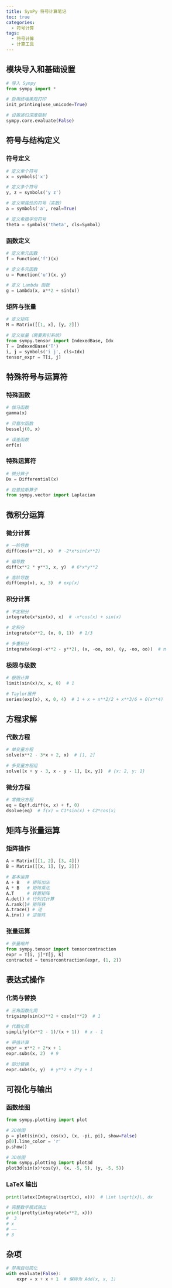```yaml
---
title: SymPy 符号计算笔记
toc: true
categories:
  - 符号计算
tags:
  - 符号计算
  - 计算工具
---
```


<!-- more -->

## 模块导入和基础设置

```python
# 导入 Sympy
from sympy import *

# 启用终端美观打印
init_printing(use_unicode=True)

# 设置递归深度限制
sympy.core.evaluate(False)
```

## 符号与结构定义

### 符号定义

```python
# 定义单个符号
x = symbols('x')

# 定义多个符号
y, z = symbols('y z')

# 定义带属性的符号（实数）
a = symbols('a', real=True)

# 定义希腊字母符号
theta = symbols('theta', cls=Symbol)
```

### 函数定义
```python
# 定义单元函数
f = Function('f')(x)

# 定义多元函数
u = Function('u')(x, y)

# 定义 Lambda 函数
g = Lambda(x, x**2 + sin(x))
```

### 矩阵与张量
```python
# 定义矩阵
M = Matrix([[1, x], [y, 2]])

# 定义张量（需要索引系统）
from sympy.tensor import IndexedBase, Idx
T = IndexedBase('T')
i, j = symbols('i j', cls=Idx)
tensor_expr = T[i, j]
```

## 特殊符号与运算符

### 特殊函数
```python
# 伽马函数
gamma(x)

# 贝塞尔函数
besselj(0, x)

# 误差函数
erf(x)
```

### 特殊运算符
```python
# 微分算子
Dx = Differential(x)

# 拉普拉斯算子
from sympy.vector import Laplacian
```

## 微积分运算

### 微分计算
```python
# 一阶导数
diff(cos(x**2), x)  # -2*x*sin(x**2)

# 偏导数
diff(x**2 * y**3, x, y)  # 6*x*y**2

# 高阶导数
diff(exp(x), x, 3)  # exp(x)
```

### 积分计算
```python
# 不定积分
integrate(x*sin(x), x)  # -x*cos(x) + sin(x)

# 定积分
integrate(x**2, (x, 0, 1))  # 1/3

# 多重积分
integrate(exp(-x**2 - y**2), (x, -oo, oo), (y, -oo, oo))  # π
```

### 极限与级数
```python
# 极限计算
limit(sin(x)/x, x, 0)  # 1

# Taylor展开
series(exp(x), x, 0, 4)  # 1 + x + x**2/2 + x**3/6 + O(x**4)
```

## 方程求解

### 代数方程
```python
# 单变量方程
solve(x**2 - 3*x + 2, x)  # [1, 2]

# 多变量方程组
solve([x + y - 3, x - y - 1], [x, y])  # {x: 2, y: 1}
```

### 微分方程
```python
# 常微分方程
eq = Eq(f.diff(x, x) + f, 0)
dsolve(eq)  # f(x) = C1*sin(x) + C2*cos(x)
```

## 矩阵与张量运算

### 矩阵操作
```python
A = Matrix([[1, 2], [3, 4]])
B = Matrix([[x, 1], [y, 2]])

# 基本运算
A + B   # 矩阵加法
A * B   # 矩阵乘法
A.T     # 转置矩阵
A.det() # 行列式计算
A.rank()# 矩阵秩
A.trace() # 迹
A.inv() # 逆矩阵
```

### 张量运算
```python
# 张量缩并
from sympy.tensor import tensorcontraction
expr = T[i, j]*T[j, k]
contracted = tensorcontraction(expr, (1, 2))
```

## 表达式操作

### 化简与替换
```python
# 三角函数化简
trigsimp(sin(x)**2 + cos(x)**2)  # 1

# 代数化简
simplify((x**2 - 1)/(x + 1))  # x - 1

# 带值计算
expr = x**2 + 2*x + 1
expr.subs(x, 2)  # 9

# 部分替换
expr.subs(x, y)  # y**2 + 2*y + 1
```

## 可视化与输出

### 函数绘图
```python
from sympy.plotting import plot

# 2D绘图
p = plot(sin(x), cos(x), (x, -pi, pi), show=False)
p[0].line_color = 'r'
p.show()

# 3D绘图
from sympy.plotting import plot3d
plot3d(sin(x)*cos(y), (x, -5, 5), (y, -5, 5))
```

### LaTeX 输出
```python
print(latex(Integral(sqrt(x), x)))  # \int \sqrt{x}\, dx

# 完整数学模式输出
print(pretty(integrate(x**2, x)))
#  3
# x
# ──
# 3
```

## 杂项


```python
# 禁用自动简化
with evaluate(False):
    expr = x + x + 1  # 保持为 Add(x, x, 1)
```

